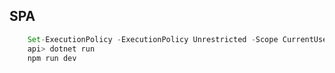 ## SPA

```javascript
    Set-ExecutionPolicy -ExecutionPolicy Unrestricted -Scope CurrentUser
    api> dotnet run
    npm run dev
```
